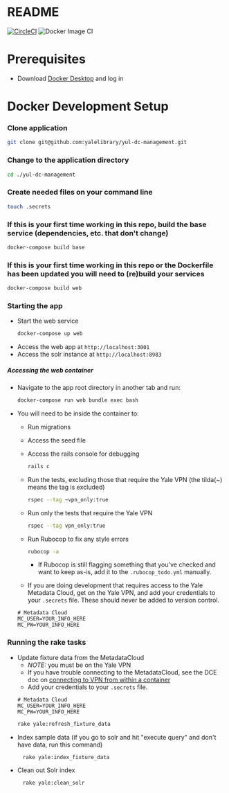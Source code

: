 # README
[![CircleCI](https://circleci.com/gh/yalelibrary/yul-dc-management/tree/master.svg?style=svg)](https://circleci.com/gh/yalelibrary/yul-dc-management/tree/master)
![Docker Image CI](https://github.com/yalelibrary/yul-dc-management/workflows/Docker%20Image%20CI/badge.svg)

# Prerequisites
- Download [Docker Desktop](https://www.docker.com/products/docker-desktop) and log in

# Docker Development Setup
### Clone application
```bash
git clone git@github.com:yalelibrary/yul-dc-management.git
```
### Change to the application directory
```bash
cd ./yul-dc-management
```
### Create needed files on your command line
```bash
touch .secrets
```

### If this is your first time working in this repo, build the base service (dependencies, etc. that don't change)
  ``` bash
  docker-compose build base
  ```

### If this is your first time working in this repo or the Dockerfile has been updated you will need to (re)build your services
  ``` bash
  docker-compose build web
  ```

### Starting the app
- Start the web service
  ``` bash
  docker-compose up web
  ```
- Access the web app at `http://localhost:3001`
- Access the solr instance at `http://localhost:8983`

##### Accessing the web container
- Navigate to the app root directory in another tab and run:
  ``` bash
  docker-compose run web bundle exec bash
  ```
- You will need to be inside the container to:
  - Run migrations
  - Access the seed file
  - Access the rails console for debugging
    ```bash
    rails c
    ```
  - Run the tests, excluding those that require the Yale VPN (the tilda(~) means the tag is excluded)
    ```bash
    rspec --tag ~vpn_only:true
    ```
  - Run only the tests that require the Yale VPN
    ```bash
    rspec --tag vpn_only:true
    ```
  - Run Rubocop to fix any style errors
    ```bash
    rubocop -a
    ```
    - If Rubocop is still flagging something that you've checked and want to keep as-is, add it to the `.rubocop_todo.yml` manually.

  - If you are doing development that requires access to the Yale Metadata Cloud, get on the Yale VPN, and add your credentials to your `.secrets` file. These should never be added to version control.
  ```
  # Metadata Cloud
  MC_USER=YOUR_INFO_HERE
  MC_PW=YOUR_INFO_HERE
  ```

### Running the rake tasks
  - Update fixture data from the MetadataCloud
    - _NOTE:_ you must be on the Yale VPN
    - If you have trouble connecting to the MetadataCloud, see the DCE doc on [connecting to VPN from within a container](https://curationexperts.github.io/playbook/tools/docker/containers.html)
    - Add your credentials to your `.secrets` file.
    ```
    # Metadata Cloud
    MC_USER=YOUR_INFO_HERE
    MC_PW=YOUR_INFO_HERE
    ```
    ```bash
    rake yale:refresh_fixture_data
    ```
  - Index sample data (if you go to solr and hit "execute query" and don't have data, run this command)
   ```bash
        rake yale:index_fixture_data
   ```
  - Clean out Solr index
   ```bash
        rake yale:clean_solr
   ```
